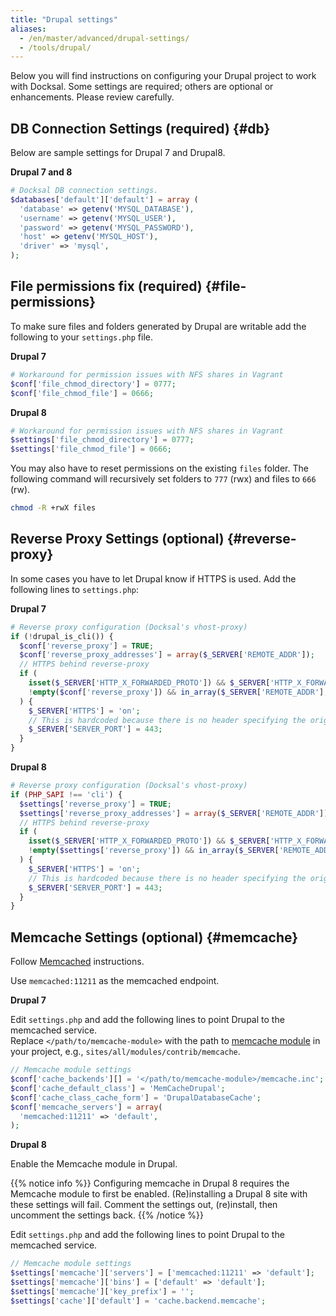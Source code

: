 ```yaml
---
title: "Drupal settings"
aliases:
  - /en/master/advanced/drupal-settings/
  - /tools/drupal/
---
```



Below you will find instructions on configuring your Drupal project to work with Docksal.
Some settings are required; others are optional or enhancements. Please review carefully.

## DB Connection Settings (**required**) {#db}

Below are sample settings for Drupal 7 and Drupal8.

**Drupal 7 and 8**

```php
# Docksal DB connection settings.
$databases['default']['default'] = array (
  'database' => getenv('MYSQL_DATABASE'),
  'username' => getenv('MYSQL_USER'),
  'password' => getenv('MYSQL_PASSWORD'),
  'host' => getenv('MYSQL_HOST'),
  'driver' => 'mysql',
);
```

## File permissions fix (**required**) {#file-permissions}

To make sure files and folders generated by Drupal are writable add the following to your `settings.php` file.

**Drupal 7**

```php
# Workaround for permission issues with NFS shares in Vagrant
$conf['file_chmod_directory'] = 0777;
$conf['file_chmod_file'] = 0666;
```

**Drupal 8**

```php
# Workaround for permission issues with NFS shares in Vagrant
$settings['file_chmod_directory'] = 0777;
$settings['file_chmod_file'] = 0666;
```

You may also have to reset permissions on the existing `files` folder. 
The following command will recursively set folders to `777` (rwx) and files to `666` (rw).

```bash
chmod -R +rwX files
```

## Reverse Proxy Settings (**optional**) {#reverse-proxy}

In some cases you have to let Drupal know if HTTPS is used. Add the following lines to `settings.php`:

**Drupal 7**

```php
# Reverse proxy configuration (Docksal's vhost-proxy)
if (!drupal_is_cli()) {
  $conf['reverse_proxy'] = TRUE;
  $conf['reverse_proxy_addresses'] = array($_SERVER['REMOTE_ADDR']);
  // HTTPS behind reverse-proxy
  if (
    isset($_SERVER['HTTP_X_FORWARDED_PROTO']) && $_SERVER['HTTP_X_FORWARDED_PROTO'] == 'https' &&
    !empty($conf['reverse_proxy']) && in_array($_SERVER['REMOTE_ADDR'], $conf['reverse_proxy_addresses'])
  ) {
    $_SERVER['HTTPS'] = 'on';
    // This is hardcoded because there is no header specifying the original port.
    $_SERVER['SERVER_PORT'] = 443;
  }
}
```

**Drupal 8**

```php
# Reverse proxy configuration (Docksal's vhost-proxy)
if (PHP_SAPI !== 'cli') {
  $settings['reverse_proxy'] = TRUE;
  $settings['reverse_proxy_addresses'] = array($_SERVER['REMOTE_ADDR']);
  // HTTPS behind reverse-proxy
  if (
    isset($_SERVER['HTTP_X_FORWARDED_PROTO']) && $_SERVER['HTTP_X_FORWARDED_PROTO'] == 'https' &&
    !empty($settings['reverse_proxy']) && in_array($_SERVER['REMOTE_ADDR'], $settings['reverse_proxy_addresses'])
  ) {
    $_SERVER['HTTPS'] = 'on';
    // This is hardcoded because there is no header specifying the original port.
    $_SERVER['SERVER_PORT'] = 443;
  }
}
```

## Memcache Settings (**optional**) {#memcache}

Follow [Memcached](/tools/memcached/) instructions.

Use `memcached:11211` as the memcached endpoint.

**Drupal 7**

Edit `settings.php` and add the following lines to point Drupal to the memcached service.  
Replace `</path/to/memcache-module>` with the path to [memcache module](https://www.drupal.org/project/memcache) in your project, e.g., `sites/all/modules/contrib/memcache`.

```php
// Memcache module settings
$conf['cache_backends'][] = '</path/to/memcache-module>/memcache.inc';
$conf['cache_default_class'] = 'MemCacheDrupal';
$conf['cache_class_cache_form'] = 'DrupalDatabaseCache';
$conf['memcache_servers'] = array(
  'memcached:11211' => 'default',
);
```

**Drupal 8**

Enable the Memcache module in Drupal.  

{{% notice info %}}
Configuring memcache in Drupal 8 requires the Memcache module to first be enabled.
(Re)installing a Drupal 8 site with these settings will fail.
Comment the settings out, (re)install, then uncomment the settings back.
{{% /notice %}} 

Edit `settings.php` and add the following lines to point Drupal to the memcached service. 

```php
// Memcache module settings
$settings['memcache']['servers'] = ['memcached:11211' => 'default'];
$settings['memcache']['bins'] = ['default' => 'default'];
$settings['memcache']['key_prefix'] = '';
$settings['cache']['default'] = 'cache.backend.memcache';
```

